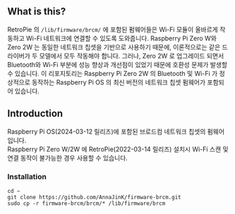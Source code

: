 ## What is this?
RetroPie 의 ```/lib/firmware/brcm/``` 에 포함된 펌웨어들은 Wi-Fi 모듈이 올바르게 작동하고 Wi-Fi 네트워크에 연결할 수 있도록 도와줍니다. Raspberry Pi Zero W와 Zero 2W 는 동일한 네트워크 칩셋을 기반으로 사용하기 때문에, 이론적으로는 같은 드라이버가 두 모델에서 모두 작동해야 합니다. 그러나, Zero 2W 로 업그레이드 되면서 Bluetooth와 Wi-Fi 부분에 성능 향상과 개선점이 있었기 때문에 호환성 문제가 발생할 수 있습니다. 이 리포지토리는 Raspberry Pi Zero 2W 의 Bluetooth 및 Wi-Fi 가 정상적으로 동작하는 Raspberry Pi OS 의 최신 버전의 네트워크 칩셋 펌웨어가 포함되어 있습니다.
## Introduction
Raspberry Pi OS(2024-03-12 릴리즈)에 포함된 브로드컴 네트워크 칩셋의 펌웨어 입니다.  
Raspberry Pi Zero W/2W 에 RetroPie(2022-03-14 릴리즈) 설치시 Wi-Fi 스캔 및 연결 동작이 불가능한 경우 사용할 수 있습니다.

### Installation
```
cd ~
git clone https://github.com/AnnaJinK/firmware-brcm.git
sudo cp -r firmware-brcm/brcm/* /lib/firmware/brcm
```
